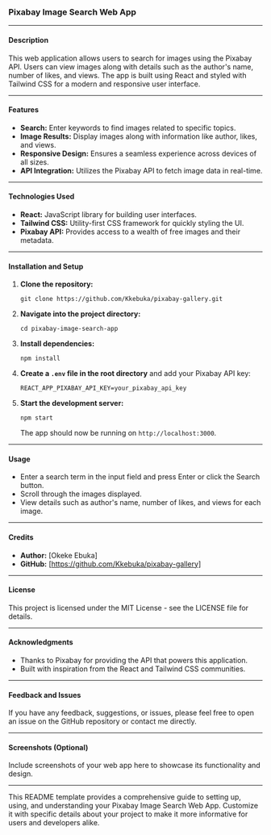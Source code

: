 ### Pixabay Image Search Web App

---

#### Description
This web application allows users to search for images using the Pixabay API. Users can view images along with details such as the author's name, number of likes, and views. The app is built using React and styled with Tailwind CSS for a modern and responsive user interface.

---

#### Features
- **Search:** Enter keywords to find images related to specific topics.
- **Image Results:** Display images along with information like author, likes, and views.
- **Responsive Design:** Ensures a seamless experience across devices of all sizes.
- **API Integration:** Utilizes the Pixabay API to fetch image data in real-time.

---

#### Technologies Used
- **React:** JavaScript library for building user interfaces.
- **Tailwind CSS:** Utility-first CSS framework for quickly styling the UI.
- **Pixabay API:** Provides access to a wealth of free images and their metadata.

---

#### Installation and Setup
1. **Clone the repository:**
   ```
   git clone https://github.com/Kkebuka/pixabay-gallery.git
   ```
   
2. **Navigate into the project directory:**
   ```
   cd pixabay-image-search-app
   ```

3. **Install dependencies:**
   ```
   npm install
   ```

4. **Create a `.env` file in the root directory** and add your Pixabay API key:
   ```
   REACT_APP_PIXABAY_API_KEY=your_pixabay_api_key
   ```

5. **Start the development server:**
   ```
   npm start
   ```
   The app should now be running on `http://localhost:3000`.

---

#### Usage
- Enter a search term in the input field and press Enter or click the Search button.
- Scroll through the images displayed.
- View details such as author's name, number of likes, and views for each image.

---

#### Credits
- **Author:** [Okeke Ebuka]
- **GitHub:** [https://github.com/Kkebuka/pixabay-gallery]

---

#### License
This project is licensed under the MIT License - see the LICENSE file for details.

---

#### Acknowledgments
- Thanks to Pixabay for providing the API that powers this application.
- Built with inspiration from the React and Tailwind CSS communities.

---

#### Feedback and Issues
If you have any feedback, suggestions, or issues, please feel free to open an issue on the GitHub repository or contact me directly.

---

#### Screenshots (Optional)
Include screenshots of your web app here to showcase its functionality and design.

---

This README template provides a comprehensive guide to setting up, using, and understanding your Pixabay Image Search Web App. Customize it with specific details about your project to make it more informative for users and developers alike.
